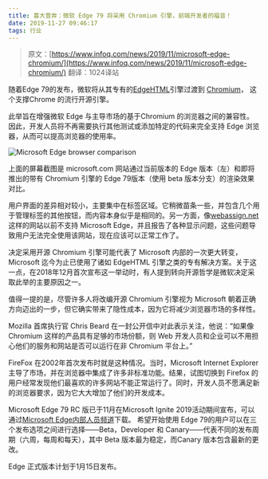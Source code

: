 ```yaml
---
title: 喜大普奔：微软 Edge 79 将采用 Chromium 引擎，前端开发者的福音！
date: 2019-11-27 09:46:17
tags: 行业
---
```


>原文：[https://www.infoq.com/news/2019/11/microsoft-edge-chromium/](https://www.infoq.com/news/2019/11/microsoft-edge-chromium/)
翻译：1024译站

随着Edge 79的发布，微软将从其专有的[EdgeHTML](https://en.wikipedia.org/wiki/EdgeHTML)引擎过渡到 [Chromium](https://www.chromium.org/Home)， 这个支撑Chrome 的流行开源引擎。

此举旨在增强微软 Edge 与主导市场的基于Chromium 的浏览器之间的兼容性。因此，开发人员将不再需要执行其他测试或添加特定的代码来完全支持 Edge 浏览器，从而可以提高浏览器的使用率。
<!-- more -->
![Microsoft Edge browser comparison](https://upload-images.jianshu.io/upload_images/1618526-33aaf4b06cd2de0f.jpg?imageMogr2/auto-orient/strip%7CimageView2/2/w/1240)

上面的屏幕截图是 microsoft.com 网站通过当前版本的 Edge 版本（左）和即将推出的带有 Chromium 引擎的 Edge 79版本（使用 beta 版本分支）的渲染效果对比。

用户界面的差异相对较小，主要集中在标签区域。它稍微苗条一些，并包含几个用于管理标签的其他按钮，而内容本身似乎是相同的。另一方面，像[webassign.net](http://webassign.net/)这样的网站以前不支持 Microsoft Edge，并且报告了各种显示问题，这些问题导致用户无法完全使用该网站，现在应该可以正常工作了。

决定采用开源 Chromium 引擎可能代表了 Microsoft 内部的一次更大转变，Microsoft 迄今为止已使用了诸如 EdgeHTML 引擎之类的专有解决方案。关于这一点，在2018年12月首次宣布这一举动时，有人提到转向开源哲学是微软决定采取此举的主要原因之一。

值得一提的是，尽管许多人将改编开源 Chromium 引擎视为 Microsoft 朝着正确方向迈出的一步，但它确实带来了隐性成本，因为它将减少浏览器市场的多样性。

Mozilla 首席执行官 Chris Beard 在一封公开信中对此表示关注，他说：“如果像 Chromium 这样的产品具有足够的市场份额，则 Web 开发人员和企业可以不用担心他们的服务和网站是否可以运行在非 Chromium 平台上。”

FireFox 在2002年首次发布时就是这种情况。当时，Microsoft Internet Explorer 主导了市场，并在浏览器中集成了许多非标准功能。结果，试图切换到 Firefox 的用户经常发现他们最喜欢的许多网站不能正常运行了。同时，开发人员不愿满足新的浏览器要求，因为它大大增加了他们的开发成本。

Microsoft Edge 79 RC 版已于11月在Microsoft Ignite 2019活动期间宣布，可以通过[Microsoft Edge内部人员频道](https://www.microsoftedgeinsider.com/zh-cn/download)下载。 希望开始使用 Edge 79的用户可以在三个发布选项之间进行选择——Beta，Developer 和 Canary——代表不同的发布周期（六周，每周和每天），其中 Beta 版本最为稳定，而Canary 版本包含最新的更改。

Edge 正式版本计划于1月15日发布。

